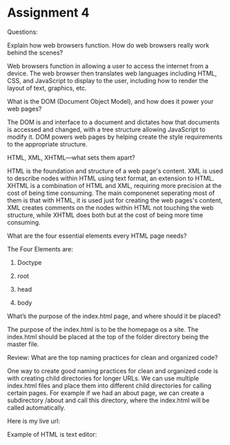 # Assignment 4

Questions: 

Explain how web browsers function. How do web browsers really work behind the scenes?

Web browsers function in allowing a user to access the internet from a device. 
The web browser then translates web languages including HTML, CSS, and JavaScript 
to display to the user, including how to render the layout of text, graphics, etc.

What is the DOM (Document Object Model), and how does it power your web pages?

The DOM is and interface to a document and dictates how that documents is accessed 
and changed, with a tree structure allowing JavaScript to modify it. 
DOM powers web pages by helping create the style requirements to the appropriate structure.

HTML, XML, XHTML—what sets them apart?

HTML is the foundation and structure of a web page's content.
XML is used to describe nodes within HTML using text format, an extension to HTML.
XHTML is a combination of HTML and XML, requiring more precision at the cost of being time consuming.
The main componenet seperating most of them is that with HTML, it is used just for creating the web pages's content, 
XML creates comments on the nodes within HTML not touching the web structure, 
while XHTML does both but at the cost of being more time consuming.



What are the four essential elements every HTML page needs?

The Four Elements are:

1. Doctype

2. root

3. head

4. body

What’s the purpose of the index.html page, and where should it be placed?

The purpose of the index.html is to be the homepage os a site. 
The index.html should be placed at the top of the folder directory being the master file.

Review: What are the top naming practices for clean and organized code?

One way to create good naming practices for clean and organized code is with creating child directories for longer URLs. 
We can use multiple index.html files and place them into different child directories for calling certain pages.
For example if we had an about page, we can create a subdirectory /about and call this directory, where the index.html will be called automatically.

Here is my live url:

Example of HTML is text editor:
